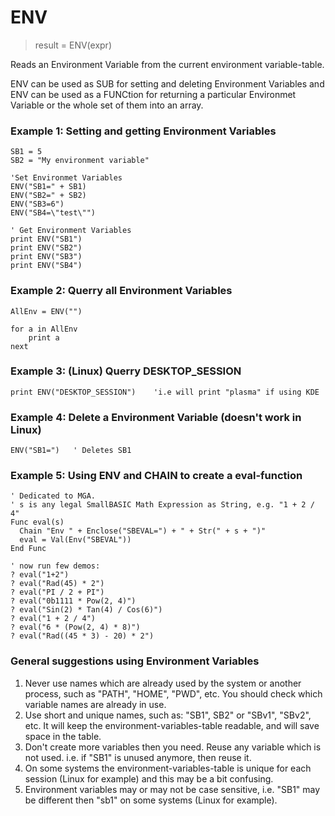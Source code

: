 # ENV

> result = ENV(expr)

Reads an Environment Variable from the current environment variable-table.

ENV can be used as SUB for setting and deleting Environment Variables and ENV can be used as a FUNCtion for returning a particular Environmet Variable or the whole set of them into an array.

### Example 1: Setting and getting Environment Variables

```
SB1 = 5
SB2 = "My environment variable"

'Set Environmet Variables
ENV("SB1=" + SB1)
ENV("SB2=" + SB2)
ENV("SB3=6")
ENV("SB4=\"test\"")

' Get Environment Variables
print ENV("SB1")
print ENV("SB2")
print ENV("SB3")
print ENV("SB4")
```

### Example 2: Querry all Environment Variables

```
AllEnv = ENV("")

for a in AllEnv
    print a
next
```

### Example 3: (Linux) Querry DESKTOP_SESSION

```
print ENV("DESKTOP_SESSION")    'i.e will print "plasma" if using KDE
```

### Example 4: Delete a Environment Variable (doesn't work in Linux)

```
ENV("SB1=")   ' Deletes SB1
```

### Example 5: Using ENV and CHAIN to create a eval-function

```
' Dedicated to MGA.
' s is any legal SmallBASIC Math Expression as String, e.g. "1 + 2 / 4"
Func eval(s)
  Chain "Env " + Enclose("SBEVAL=") + " + Str(" + s + ")"
  eval = Val(Env("SBEVAL"))
End Func

' now run few demos:
? eval("1+2") 
? eval("Rad(45) * 2") 
? eval("PI / 2 + PI")
? eval("0b1111 * Pow(2, 4)")
? eval("Sin(2) * Tan(4) / Cos(6)")
? eval("1 + 2 / 4")
? eval("6 * (Pow(2, 4) * 8)")
? eval("Rad((45 * 3) - 20) * 2")
```


### General suggestions using Environment Variables

1. Never use names which are already used by the system or another process, such as "PATH", "HOME", "PWD", etc.
   You should check which variable names are already in use.
2. Use short and unique names, such as: "SB1", SB2" or "SBv1", "SBv2", etc.
   It will keep the environment-variables-table readable, and will save space in the table.
3. Don't create more variables then you need. Reuse any variable which is not used.
   i.e. if "SB1" is unused anymore, then reuse it.
4. On some systems the environment-variables-table is unique for each session (Linux for example) and this may be a bit confusing.
5. Environment variables may or may not be case sensitive, i.e. "SB1" may be different then "sb1" on some systems (Linux for example).


